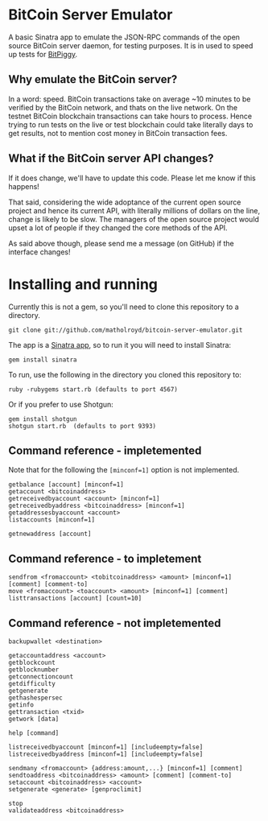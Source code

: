 # BitCoin Server Emulator

A basic Sinatra app to emulate the JSON-RPC commands of the open source BitCoin server daemon, for testing purposes.  It is in used to speed up tests for [BitPiggy](http://bitpiggy.com).

## Why emulate the BitCoin server?

In a word: speed. BitCoin transactions take on average ~10 minutes to be verified by the BitCoin network, and thats on the live network. On the testnet BitCoin blockchain transactions can take hours to process. Hence trying to run tests on the live or test blockchain could take literally days to get results, not to mention cost money in BitCoin transaction fees.

## What if the BitCoin server API changes?

If it does change, we'll have to update this code. Please let me know if this happens!

That said, considering the wide adoptance of the current open source project and hence its current API, with literally millions of dollars on the line, change is likely to be slow. The managers of the open source project would upset a lot of people if they changed the core methods of the API.  

As said above though, please send me a message (on GitHub) if the interface changes! 

# Installing and running

Currently this is not a gem, so you'll need to clone this repository to a directory.

    git clone git://github.com/matholroyd/bitcoin-server-emulator.git
    
The app is a [Sinatra app](http://sinatrarb.com), so to run it you will need to install Sinatra:
    
    gem install sinatra

To run, use the following in the directory you cloned this repository to:

    ruby -rubygems start.rb (defaults to port 4567)

Or if you prefer to use Shotgun:

    gem install shotgun
    shotgun start.rb  (defaults to port 9393)
    


## Command reference - impletemented 

Note that for the following the `[minconf=1]` option is not implemented.

    getbalance [account] [minconf=1]
    getaccount <bitcoinaddress>
    getreceivedbyaccount <account> [minconf=1]
    getreceivedbyaddress <bitcoinaddress> [minconf=1]
    getaddressesbyaccount <account>
    listaccounts [minconf=1]

    getnewaddress [account]

## Command reference - to impletement

    sendfrom <fromaccount> <tobitcoinaddress> <amount> [minconf=1] [comment] [comment-to]
    move <fromaccount> <toaccount> <amount> [minconf=1] [comment]
    listtransactions [account] [count=10]

## Command reference - not impletemented

    backupwallet <destination>

    getaccountaddress <account>
    getblockcount
    getblocknumber
    getconnectioncount
    getdifficulty
    getgenerate
    gethashespersec
    getinfo
    gettransaction <txid>
    getwork [data]

    help [command]

    listreceivedbyaccount [minconf=1] [includeempty=false]
    listreceivedbyaddress [minconf=1] [includeempty=false]

    sendmany <fromaccount> {address:amount,...} [minconf=1] [comment]
    sendtoaddress <bitcoinaddress> <amount> [comment] [comment-to]
    setaccount <bitcoinaddress> <account>
    setgenerate <generate> [genproclimit]

    stop
    validateaddress <bitcoinaddress>

